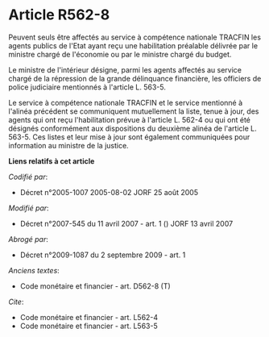 # Article R562-8

Peuvent seuls être affectés au service à compétence nationale TRACFIN les agents publics de l'Etat ayant reçu une
habilitation préalable délivrée par le ministre chargé de l'économie ou par le ministre chargé du budget.

Le ministre de l'intérieur désigne, parmi les agents affectés au service chargé de la répression de la grande délinquance
financière, les officiers de police judiciaire mentionnés à l'article L. 563-5.

Le service à compétence nationale TRACFIN et le service mentionné à l'alinéa précédent se communiquent mutuellement la liste,
tenue à jour, des agents qui ont reçu l'habilitation prévue à l'article L. 562-4 ou qui ont été désignés conformément aux
dispositions du deuxième alinéa de l'article L. 563-5. Ces listes et leur mise à jour sont également communiquées pour
information au ministre de la justice.

**Liens relatifs à cet article**

_Codifié par_:

  - Décret n°2005-1007 2005-08-02 JORF 25 août 2005

_Modifié par_:

  - Décret n°2007-545 du 11 avril 2007 - art. 1 () JORF 13 avril 2007

_Abrogé par_:

  - Décret n°2009-1087 du 2 septembre 2009 - art. 1

_Anciens textes_:

  - Code monétaire et financier - art. D562-8 (T)

_Cite_:

  - Code monétaire et financier - art. L562-4
  - Code monétaire et financier - art. L563-5
